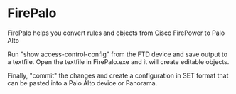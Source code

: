 # FirePalo
FirePalo helps you convert rules and objects from Cisco FirePower to Palo Alto

Run "show access-control-config" from the FTD device and save output to a textfile.
Open the textfile in FirePalo.exe and it will create editable objects.

Finally, "commit" the changes and create a configuration in SET format that can be pasted into a Palo Alto device or Panorama.
